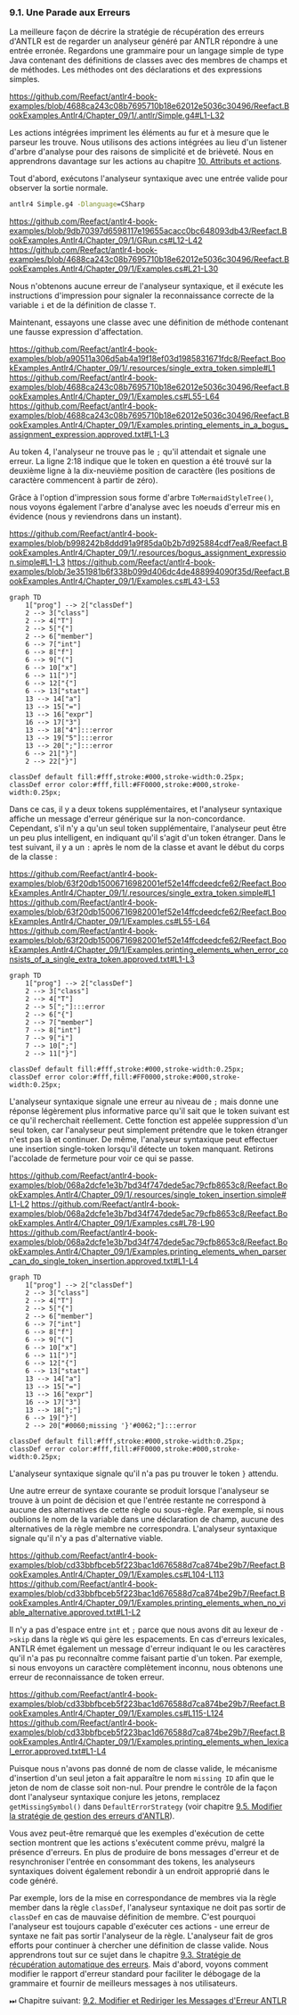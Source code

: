 ### 9.1. Une Parade aux Erreurs

La meilleure façon de décrire la stratégie de récupération des erreurs d'ANTLR est de regarder un analyseur généré par ANTLR répondre à une entrée erronée. Regardons une grammaire pour un langage simple de type Java contenant des définitions de classes avec des membres de champs et de méthodes. Les méthodes ont des déclarations et des expressions simples.

https://github.com/Reefact/antlr4-book-examples/blob/4688ca243c08b7695710b18e62012e5036c30496/Reefact.BookExamples.Antlr4/Chapter_09/1/.antlr/Simple.g4#L1-L32

Les actions intégrées impriment les éléments au fur et à mesure que le parseur les trouve. Nous utilisons des actions intégrées au lieu d'un listener d'arbre d'analyse pour des raisons de simplicité et de brièveté. Nous en apprendrons davantage sur les actions au chapitre [10. Attributs et actions](../../Chapter_10).

Tout d'abord, exécutons l'analyseur syntaxique avec une entrée valide pour observer la sortie normale.

```bat
antlr4 Simple.g4 -Dlanguage=CSharp
```
https://github.com/Reefact/antlr4-book-examples/blob/9db70397d6598117e19655acacc0bc648093db43/Reefact.BookExamples.Antlr4/Chapter_09/1/GRun.cs#L12-L42
https://github.com/Reefact/antlr4-book-examples/blob/4688ca243c08b7695710b18e62012e5036c30496/Reefact.BookExamples.Antlr4/Chapter_09/1/Examples.cs#L21-L30

Nous n'obtenons aucune erreur de l'analyseur syntaxique, et il exécute les instructions d'impression pour signaler la reconnaissance correcte de la variable `i` et de la définition de classe `T`.

Maintenant, essayons une classe avec une définition de méthode contenant une fausse expression d'affectation.

https://github.com/Reefact/antlr4-book-examples/blob/a90511a306d5ab4a19f18ef03d1985831671fdc8/Reefact.BookExamples.Antlr4/Chapter_09/1/.resources/single_extra_token.simple#L1
https://github.com/Reefact/antlr4-book-examples/blob/4688ca243c08b7695710b18e62012e5036c30496/Reefact.BookExamples.Antlr4/Chapter_09/1/Examples.cs#L55-L64
https://github.com/Reefact/antlr4-book-examples/blob/4688ca243c08b7695710b18e62012e5036c30496/Reefact.BookExamples.Antlr4/Chapter_09/1/Examples.printing_elements_in_a_bogus_assignment_expression.approved.txt#L1-L3

Au token 4, l'analyseur ne trouve pas le `;` qu'il attendait et signale une erreur. La ligne 2:18 indique que le token en question a été trouvé sur la deuxième ligne à la dix-neuvième position de caractère (les positions de caractère commencent à partir de zéro).

Grâce à l'option d'impression sous forme d'arbre `ToMermaidStyleTree()`, nous voyons également l'arbre d'analyse avec les noeuds d'erreur mis en évidence (nous y reviendrons dans un instant).

https://github.com/Reefact/antlr4-book-examples/blob/b998242b8ddd91a9f85da0b2b7d925884cdf7ea8/Reefact.BookExamples.Antlr4/Chapter_09/1/.resources/bogus_assignment_expression.simple#L1-L3
https://github.com/Reefact/antlr4-book-examples/blob/3e351981b6f338b099d406dc4de488994090f35d/Reefact.BookExamples.Antlr4/Chapter_09/1/Examples.cs#L43-L53
```mermaid
graph TD
	1["prog"] --> 2["classDef"]
	2 --> 3["class"]
	2 --> 4["T"]
	2 --> 5["{"]
	2 --> 6["member"]
	6 --> 7["int"]
	6 --> 8["f"]
	6 --> 9["("]
	6 --> 10["x"]
	6 --> 11[")"]
	6 --> 12["{"]
	6 --> 13["stat"]
	13 --> 14["a"]
	13 --> 15["="]
	13 --> 16["expr"]
	16 --> 17["3"]
	13 --> 18["4"]:::error
	13 --> 19["5"]:::error
	13 --> 20[";"]:::error
	6 --> 21["}"]
	2 --> 22["}"]

classDef default fill:#fff,stroke:#000,stroke-width:0.25px;
classDef error color:#fff,fill:#FF0000,stroke:#000,stroke-width:0.25px;
```

Dans ce cas, il y a deux tokens supplémentaires, et l'analyseur syntaxique affiche un message d'erreur générique sur la non-concordance. Cependant, s'il n'y a qu'un seul token supplémentaire, l'analyseur peut être un peu plus intelligent, en indiquant qu'il s'agit d'un token étranger. Dans le test suivant, il y a un `:` après le nom de la classe et avant le début du corps de la classe :

https://github.com/Reefact/antlr4-book-examples/blob/63f20db15006716982001ef52e14ffcdeedcfe62/Reefact.BookExamples.Antlr4/Chapter_09/1/.resources/single_extra_token.simple#L1
https://github.com/Reefact/antlr4-book-examples/blob/63f20db15006716982001ef52e14ffcdeedcfe62/Reefact.BookExamples.Antlr4/Chapter_09/1/Examples.cs#L55-L64
https://github.com/Reefact/antlr4-book-examples/blob/63f20db15006716982001ef52e14ffcdeedcfe62/Reefact.BookExamples.Antlr4/Chapter_09/1/Examples.printing_elements_when_error_consists_of_a_single_extra_token.approved.txt#L1-L3
```mermaid
graph TD
	1["prog"] --> 2["classDef"]
	2 --> 3["class"]
	2 --> 4["T"]
	2 --> 5[";"]:::error
	2 --> 6["{"]
	2 --> 7["member"]
	7 --> 8["int"]
	7 --> 9["i"]
	7 --> 10[";"]
	2 --> 11["}"]

classDef default fill:#fff,stroke:#000,stroke-width:0.25px;
classDef error color:#fff,fill:#FF0000,stroke:#000,stroke-width:0.25px;
```

L'analyseur syntaxique signale une erreur au niveau de `;` mais donne une réponse légèrement plus informative parce qu'il sait que le token suivant est ce qu'il recherchait réellement. Cette fonction est appelée suppression d'un seul token, car l'analyseur peut simplement prétendre que le token étranger n'est pas là et continuer. De même, l'analyseur syntaxique peut effectuer une insertion single-token lorsqu'il détecte un token manquant. Retirons l'accolade de fermeture pour voir ce qui se passe.

https://github.com/Reefact/antlr4-book-examples/blob/068a2dcfe1e3b7bd34f747dede5ac79cfb8653c8/Reefact.BookExamples.Antlr4/Chapter_09/1/.resources/single_token_insertion.simple#L1-L2
https://github.com/Reefact/antlr4-book-examples/blob/068a2dcfe1e3b7bd34f747dede5ac79cfb8653c8/Reefact.BookExamples.Antlr4/Chapter_09/1/Examples.cs#L78-L90
https://github.com/Reefact/antlr4-book-examples/blob/068a2dcfe1e3b7bd34f747dede5ac79cfb8653c8/Reefact.BookExamples.Antlr4/Chapter_09/1/Examples.printing_elements_when_parser_can_do_single_token_insertion.approved.txt#L1-L4
```mermaid
graph TD
	1["prog"] --> 2["classDef"]
	2 --> 3["class"]
	2 --> 4["T"]
	2 --> 5["{"]
	2 --> 6["member"]
	6 --> 7["int"]
	6 --> 8["f"]
	6 --> 9["("]
	6 --> 10["x"]
	6 --> 11[")"]
	6 --> 12["{"]
	6 --> 13["stat"]
	13 --> 14["a"]
	13 --> 15["="]
	13 --> 16["expr"]
	16 --> 17["3"]
	13 --> 18[";"]
	6 --> 19["}"]
	2 --> 20["#0060;missing '}'#0062;"]:::error

classDef default fill:#fff,stroke:#000,stroke-width:0.25px;
classDef error color:#fff,fill:#FF0000,stroke:#000,stroke-width:0.25px;
```

L'analyseur syntaxique signale qu'il n'a pas pu trouver le token `}` attendu.

Une autre erreur de syntaxe courante se produit lorsque l'analyseur se trouve à un point de décision et que l'entrée restante ne correspond à aucune des alternatives de cette règle ou sous-règle. Par exemple, si nous oublions le nom de la variable dans une déclaration de champ, aucune des alternatives de la règle membre ne correspondra. L'analyseur syntaxique signale qu'il n'y a pas d'alternative viable.

https://github.com/Reefact/antlr4-book-examples/blob/cd33bbfbceb5f223bac1d676588d7ca874be29b7/Reefact.BookExamples.Antlr4/Chapter_09/1/Examples.cs#L104-L113
https://github.com/Reefact/antlr4-book-examples/blob/cd33bbfbceb5f223bac1d676588d7ca874be29b7/Reefact.BookExamples.Antlr4/Chapter_09/1/Examples.printing_elements_when_no_viable_alternative.approved.txt#L1-L2

Il n'y a pas d'espace entre `int` et `;` parce que nous avons dit au lexeur de `->skip` dans la règle `WS` qui gère les espacements.
En cas d'erreurs lexicales, ANTLR émet également un message d'erreur indiquant le ou les caractères qu'il n'a pas pu reconnaître comme faisant partie d'un token. Par exemple, si nous envoyons un caractère complètement inconnu, nous obtenons une erreur de reconnaissance de token erreur.

https://github.com/Reefact/antlr4-book-examples/blob/cd33bbfbceb5f223bac1d676588d7ca874be29b7/Reefact.BookExamples.Antlr4/Chapter_09/1/Examples.cs#L115-L124
https://github.com/Reefact/antlr4-book-examples/blob/cd33bbfbceb5f223bac1d676588d7ca874be29b7/Reefact.BookExamples.Antlr4/Chapter_09/1/Examples.printing_elements_when_lexical_error.approved.txt#L1-L4

Puisque nous n'avons pas donné de nom de classe valide, le mécanisme d'insertion d'un seul jeton a fait apparaître le nom `missing ID` afin que le jeton de nom de classe soit non-nul. Pour prendre le contrôle de la façon dont l'analyseur syntaxique conjure les jetons, remplacez `getMissingSymbol()` dans `DefaultErrorStrategy` (voir chapitre [9.5. Modifier la stratégie de gestion des erreurs d'ANTLR](../5)).

Vous avez peut-être remarqué que les exemples d'exécution de cette section montrent que les actions s'exécutent comme prévu, malgré la présence d'erreurs. En plus de produire de bons messages d'erreur et de resynchroniser l'entrée en consommant des tokens, les analyseurs syntaxiques doivent également rebondir à un endroit approprié dans le code généré.

Par exemple, lors de la mise en correspondance de membres via la règle member dans la règle `classDef`, l'analyseur syntaxique ne doit pas sortir de `classDef` en cas de mauvaise définition de membre. C'est pourquoi l'analyseur est toujours capable d'exécuter ces actions - une erreur de syntaxe ne fait pas sortir l'analyseur de la règle. L'analyseur fait de gros efforts pour continuer à chercher une définition de classe valide. Nous apprendrons tout sur ce sujet dans le chapitre [9.3. Stratégie de récupération automatique des erreurs](../3). Mais d'abord, voyons comment modifier le rapport d'erreur standard pour faciliter le débogage de la grammaire et fournir de meilleurs messages à nos utilisateurs.

⏭ Chapitre suivant: [9.2. Modifier et Rediriger les Messages d'Erreur ANTLR](../2)
